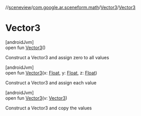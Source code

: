 //[sceneview](../../../index.md)/[com.google.ar.sceneform.math](../index.md)/[Vector3](index.md)/[Vector3](-vector3.md)

# Vector3

[androidJvm]\
open fun [Vector3](-vector3.md)()

Construct a Vector3 and assign zero to all values

[androidJvm]\
open fun [Vector3](-vector3.md)(x: [Float](https://kotlinlang.org/api/latest/jvm/stdlib/kotlin/-float/index.html), y: [Float](https://kotlinlang.org/api/latest/jvm/stdlib/kotlin/-float/index.html), z: [Float](https://kotlinlang.org/api/latest/jvm/stdlib/kotlin/-float/index.html))

Construct a Vector3 and assign each value

[androidJvm]\
open fun [Vector3](-vector3.md)(v: [Vector3](index.md))

Construct a Vector3 and copy the values
